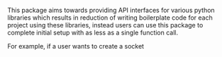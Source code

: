 This package aims towards providing API interfaces for various python libraries which results in reduction of
writing boilerplate code for each project using these libraries, instead users can use this package to complete
initial setup with as less as a single function call.

For example, if a user wants to create a socket 